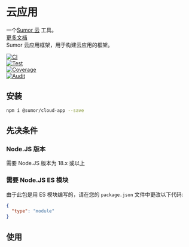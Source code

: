 # 云应用

一个[Sumor 云](https://sumor.cloud) 工具。  
[更多文档](https://sumor.cloud/cloud-app)  
Sumor 云应用框架，用于构建云应用的框架。

[![CI](https://github.com/sumor-cloud/cloud-app/actions/workflows/ci.yml/badge.svg)](https://github.com/sumor-cloud/cloud-app/actions/workflows/ci.yml)  
[![Test](https://github.com/sumor-cloud/cloud-app/actions/workflows/ut.yml/badge.svg)](https://github.com/sumor-cloud/cloud-app/actions/workflows/ut.yml)  
[![Coverage](https://github.com/sumor-cloud/cloud-app/actions/workflows/coverage.yml/badge.svg)](https://github.com/sumor-cloud/cloud-app/actions/workflows/coverage.yml)  
[![Audit](https://github.com/sumor-cloud/cloud-app/actions/workflows/audit.yml/badge.svg)](https://github.com/sumor-cloud/cloud-app/actions/workflows/audit.yml)

## 安装

```bash
npm i @sumor/cloud-app --save
```

## 先决条件

### Node.JS 版本

需要 Node.JS 版本为 18.x 或以上

### 需要 Node.JS ES 模块

由于此包是用 ES 模块编写的，请在您的 `package.json` 文件中更改以下代码:

```json
{
  "type": "module"
}
```

## 使用
